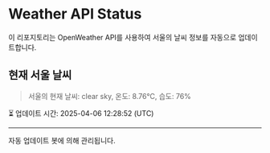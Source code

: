 
# Weather API Status

이 리포지토리는 OpenWeather API를 사용하여 서울의 날씨 정보를 자동으로 업데이트합니다.

## 현재 서울 날씨
> 서울의 현재 날씨: clear sky, 온도: 8.76°C, 습도: 76%

⏳ 업데이트 시간: 2025-04-06 12:28:52 (UTC)

---
자동 업데이트 봇에 의해 관리됩니다.
